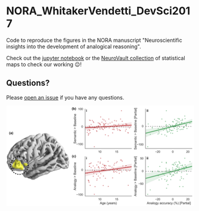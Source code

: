 # NORA_WhitakerVendetti_DevSci2017
Code to reproduce the figures in the NORA manuscript "Neuroscientific insights into the development of analogical reasoning".

Check out the [jupyter notebook](https://github.com/KirstieJane/NORA_WhitakerVendetti_DevSci2017/blob/master/JUPYTER_NOTEBOOKS/VISAN_Figures.ipynb) or the [NeuroVault collection](http://neurovault.org/collections/1658/) of statistical maps to check our working :wink:! 

## Questions?

Please [open an issue](https://github.com/KirstieJane/NORA_WhitakerVendetti_DevSci2017/issues) if you have any questions.

![](https://raw.githubusercontent.com/KirstieJane/NORA_WhitakerVendetti_DevSci2017/master/FIGURES/Figure5.png)
